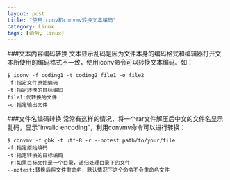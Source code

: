 ```yaml
---
layout: post
title: "使用iconv和convmv转换文本编码"
category: Linux
tags: [命令, linux]
---
```


###文本内容编码转换
文本显示乱码是因为文件本身的编码格式和编辑器打开文本所使用的编码格式不一致，使用iconv命令可以转换文本编码。如：

    $ iconv -f coding1 -t coding2 file1 -o file2
    -f:指定文件原始编码
    -t:指定转换的目标编码
    file1:代转换的文件
    -o:指定输出文件

###文件名编码转换
常常有这样的情况，将一个rar文件解压后中文的文件名显示乱码，显示”invalid encoding“，利用convmv命令可以进行转换：

    $ convmv -f gbk -t utf-8 -r --notest path/to/your/file
    -f:指定原始编码
    -t:指定转换的目标编码
    -r:如果目标文件是一个目录，递归处理目录下的文件
    --notest:转换后将文件重命名，默认情况下这个命令不会重命名文件
